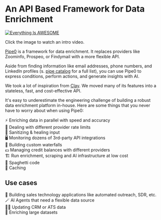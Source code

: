 # An API Based Framework for Data Enrichment

[![Everything Is AWESOME](https://imagedelivery.net/3B3AWuP94-S3Ro5eEac6JA/b63a90b7-6969-45f2-237b-1d9d45673b00/ytthumbnail)](https://youtu.be/k9g7Tpcawu0 "Pipe0 Intro")

Click the image to watch an intro video.

[Pipe0](https://pipe0.com) is a framework for data enrichment. It replaces providers
like Zoominfo, Prospeo, or Findymail with a more flexible API.

Aside from finding information like email addresses, phone numbers, and LinkedIn profiles
(s. [pipe catalog](https://pipe0.com/resources/pipe-catalog) for a full list),
you can use Pipe0 to express conditions, perform actions, and generate insights with AI.

We took a lot of inspiration from [Clay](https://clay.com). We moved many of its features
into a stateless, fast, and cost-effective API.

It's easy to underestimate the engineering challenge of building a robust data enrichment platform in-house.
Here are some things that you never have to worry about when using Pipe0:

⚡️ Enriching data in parallel with speed and accuracy  
🛑 Dealing with different provider rate limits  
🧼 Sanitizing & healing input  
🖥️ Monitoring dozens of 3rd-party API integrations  
🌊 Building custom waterfalls  
💵 Managing credit balances with different providers  
🏗️ Run enrichment, scraping and AI infrastructure at low cost  
🍝 Spaghetti code  
💾 Caching

## Use cases

🤖 Building sales technology applications like automated outreach, SDR, etc.  
🪄 AI Agents that need a flexible data source  
🧙🏻 Updating CRM or ATS data  
🧬 Enriching large datasets
